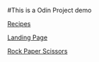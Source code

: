 #This is a Odin Project demo

[Recipes](./odin-recipes/recipes.html)

[Landing Page](./odin-landing-page/landingPage.html)

[Rock Paper Scissors](./odin-rps/index.html)
